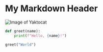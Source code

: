 # My Markdown Header

![Image of Yaktocat](https://octodex.github.com/images/yaktocat.png)

```python
def greet(name):
    print(f"Hello, {name}!")

greet("World")
```
